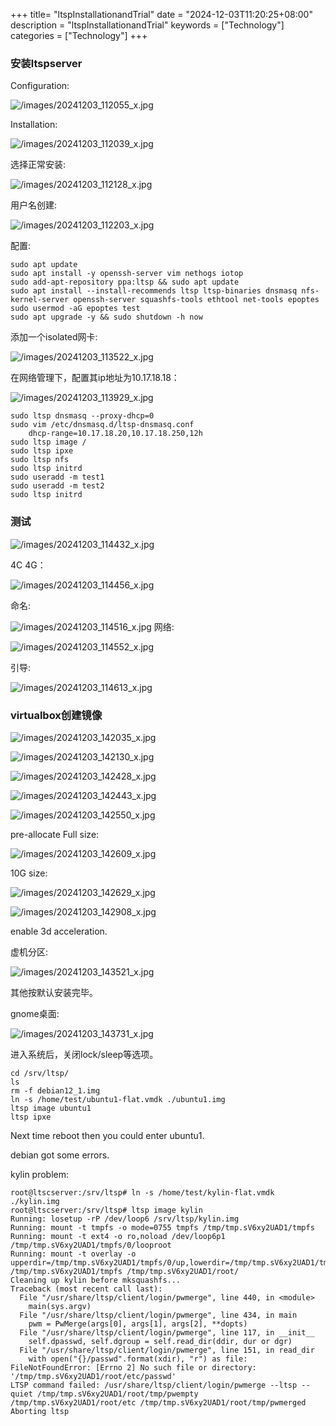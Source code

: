 +++
title= "ltspInstallationandTrial"
date = "2024-12-03T11:20:25+08:00"
description = "ltspInstallationandTrial"
keywords = ["Technology"]
categories = ["Technology"]
+++
### 安装ltspserver
Configuration:    

![/images/20241203_112055_x.jpg](/images/20241203_112055_x.jpg)

Installation:   

![/images/20241203_112039_x.jpg](/images/20241203_112039_x.jpg)

选择正常安装:    

![/images/20241203_112128_x.jpg](/images/20241203_112128_x.jpg)

用户名创建:    

![/images/20241203_112203_x.jpg](/images/20241203_112203_x.jpg)

配置:    

```
sudo apt update
sudo apt install -y openssh-server vim nethogs iotop
sudo add-apt-repository ppa:ltsp && sudo apt update
sudo apt install --install-recommends ltsp ltsp-binaries dnsmasq nfs-kernel-server openssh-server squashfs-tools ethtool net-tools epoptes
sudo usermod -aG epoptes test
sudo apt upgrade -y && sudo shutdown -h now
```
添加一个isolated网卡:    

![/images/20241203_113522_x.jpg](/images/20241203_113522_x.jpg)

在网络管理下，配置其ip地址为10.17.18.18：    

![/images/20241203_113929_x.jpg](/images/20241203_113929_x.jpg)


```
sudo ltsp dnsmasq --proxy-dhcp=0
sudo vim /etc/dnsmasq.d/ltsp-dnsmasq.conf
    dhcp-range=10.17.18.20,10.17.18.250,12h
sudo ltsp image /
sudo ltsp ipxe
sudo ltsp nfs
sudo ltsp initrd
sudo useradd -m test1
sudo useradd -m test2
sudo ltsp initrd
```

### 测试

![/images/20241203_114432_x.jpg](/images/20241203_114432_x.jpg)

4C 4G：    

![/images/20241203_114456_x.jpg](/images/20241203_114456_x.jpg)

命名:    

![/images/20241203_114516_x.jpg](/images/20241203_114516_x.jpg)
网络:   

![/images/20241203_114552_x.jpg](/images/20241203_114552_x.jpg)

引导:    

![/images/20241203_114613_x.jpg](/images/20241203_114613_x.jpg)

### virtualbox创建镜像

![/images/20241203_142035_x.jpg](/images/20241203_142035_x.jpg)

![/images/20241203_142130_x.jpg](/images/20241203_142130_x.jpg)
 

![/images/20241203_142428_x.jpg](/images/20241203_142428_x.jpg)

![/images/20241203_142443_x.jpg](/images/20241203_142443_x.jpg)

![/images/20241203_142550_x.jpg](/images/20241203_142550_x.jpg)

pre-allocate Full size:   

![/images/20241203_142609_x.jpg](/images/20241203_142609_x.jpg)

10G size:    

![/images/20241203_142629_x.jpg](/images/20241203_142629_x.jpg)

![/images/20241203_142908_x.jpg](/images/20241203_142908_x.jpg)

enable 3d acceleration.    

虚机分区:    

![/images/20241203_143521_x.jpg](/images/20241203_143521_x.jpg)

其他按默认安装完毕。   

gnome桌面:   

![/images/20241203_143731_x.jpg](/images/20241203_143731_x.jpg)

进入系统后，关闭lock/sleep等选项。    

```
cd /srv/ltsp/
ls
rm -f debian12_1.img 
ln -s /home/test/ubuntu1-flat.vmdk ./ubuntu1.img
ltsp image ubuntu1
ltsp ipxe
```
Next time reboot then you could enter ubuntu1.   

debian got some errors.    

kylin problem:     

```
root@ltscserver:/srv/ltsp# ln -s /home/test/kylin-flat.vmdk ./kylin.img
root@ltscserver:/srv/ltsp# ltsp image kylin
Running: losetup -rP /dev/loop6 /srv/ltsp/kylin.img
Running: mount -t tmpfs -o mode=0755 tmpfs /tmp/tmp.sV6xy2UAD1/tmpfs
Running: mount -t ext4 -o ro,noload /dev/loop6p1 /tmp/tmp.sV6xy2UAD1/tmpfs/0/looproot
Running: mount -t overlay -o upperdir=/tmp/tmp.sV6xy2UAD1/tmpfs/0/up,lowerdir=/tmp/tmp.sV6xy2UAD1/tmpfs/0/looproot,workdir=/tmp/tmp.sV6xy2UAD1/tmpfs/0/work /tmp/tmp.sV6xy2UAD1/tmpfs /tmp/tmp.sV6xy2UAD1/root/
Cleaning up kylin before mksquashfs...
Traceback (most recent call last):
  File "/usr/share/ltsp/client/login/pwmerge", line 440, in <module>
    main(sys.argv)
  File "/usr/share/ltsp/client/login/pwmerge", line 434, in main
    pwm = PwMerge(args[0], args[1], args[2], **dopts)
  File "/usr/share/ltsp/client/login/pwmerge", line 117, in __init__
    self.dpasswd, self.dgroup = self.read_dir(ddir, dur or dgr)
  File "/usr/share/ltsp/client/login/pwmerge", line 151, in read_dir
    with open("{}/passwd".format(xdir), "r") as file:
FileNotFoundError: [Errno 2] No such file or directory: '/tmp/tmp.sV6xy2UAD1/root/etc/passwd'
LTSP command failed: /usr/share/ltsp/client/login/pwmerge --ltsp --quiet /tmp/tmp.sV6xy2UAD1/root/tmp/pwempty /tmp/tmp.sV6xy2UAD1/root/etc /tmp/tmp.sV6xy2UAD1/root/tmp/pwmerged
Aborting ltsp

``` 

